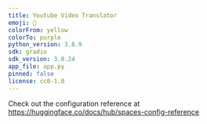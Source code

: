 ```yaml
---
title: Youtube Video Translator
emoji: 🐨
colorFrom: yellow
colorTo: purple
python_version: 3.8.9
sdk: gradio
sdk_version: 3.0.24
app_file: app.py
pinned: false
license: cc0-1.0
---
```


Check out the configuration reference at https://huggingface.co/docs/hub/spaces-config-reference
